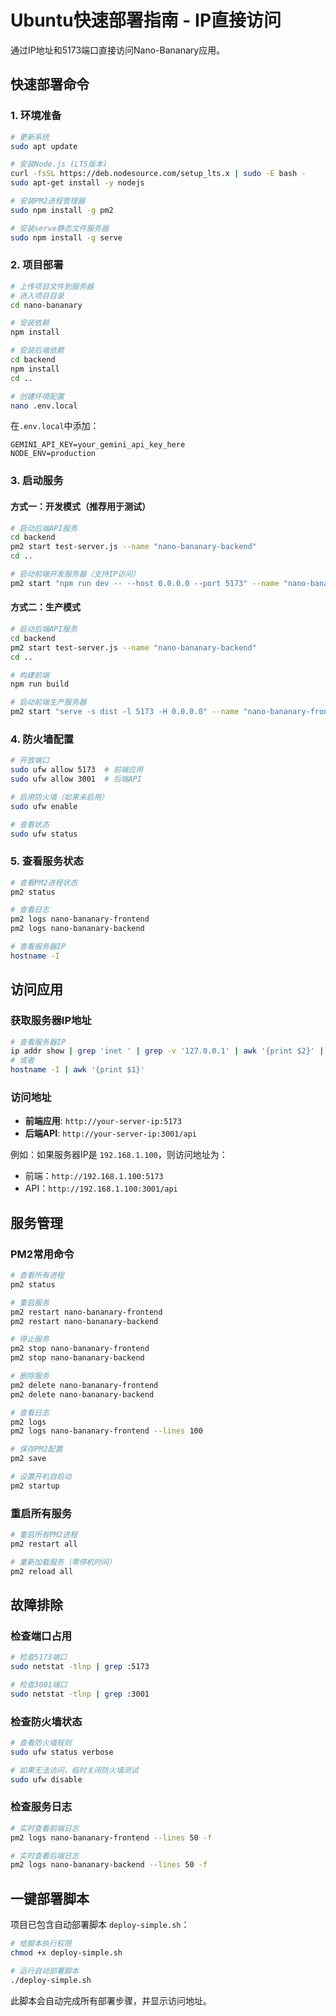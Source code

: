 # Ubuntu快速部署指南 - IP直接访问

通过IP地址和5173端口直接访问Nano-Bananary应用。

## 快速部署命令

### 1. 环境准备
```bash
# 更新系统
sudo apt update

# 安装Node.js (LTS版本)
curl -fsSL https://deb.nodesource.com/setup_lts.x | sudo -E bash -
sudo apt-get install -y nodejs

# 安装PM2进程管理器
sudo npm install -g pm2

# 安装serve静态文件服务器
sudo npm install -g serve
```

### 2. 项目部署
```bash
# 上传项目文件到服务器
# 进入项目目录
cd nano-bananary

# 安装依赖
npm install

# 安装后端依赖
cd backend
npm install
cd ..

# 创建环境配置
nano .env.local
```

在`.env.local`中添加：
```env
GEMINI_API_KEY=your_gemini_api_key_here
NODE_ENV=production
```

### 3. 启动服务

#### 方式一：开发模式（推荐用于测试）
```bash
# 启动后端API服务
cd backend
pm2 start test-server.js --name "nano-bananary-backend"
cd ..

# 启动前端开发服务器（支持IP访问）
pm2 start "npm run dev -- --host 0.0.0.0 --port 5173" --name "nano-bananary-frontend"
```

#### 方式二：生产模式
```bash
# 启动后端API服务
cd backend
pm2 start test-server.js --name "nano-bananary-backend"
cd ..

# 构建前端
npm run build

# 启动前端生产服务器
pm2 start "serve -s dist -l 5173 -H 0.0.0.0" --name "nano-bananary-frontend"
```

### 4. 防火墙配置
```bash
# 开放端口
sudo ufw allow 5173  # 前端应用
sudo ufw allow 3001  # 后端API

# 启用防火墙（如果未启用）
sudo ufw enable

# 查看状态
sudo ufw status
```

### 5. 查看服务状态
```bash
# 查看PM2进程状态
pm2 status

# 查看日志
pm2 logs nano-bananary-frontend
pm2 logs nano-bananary-backend

# 查看服务器IP
hostname -I
```

## 访问应用

### 获取服务器IP地址
```bash
# 查看服务器IP
ip addr show | grep 'inet ' | grep -v '127.0.0.1' | awk '{print $2}' | cut -d'/' -f1
# 或者
hostname -I | awk '{print $1}'
```

### 访问地址
- **前端应用**: `http://your-server-ip:5173`
- **后端API**: `http://your-server-ip:3001/api`

例如：如果服务器IP是 `192.168.1.100`，则访问地址为：
- 前端：`http://192.168.1.100:5173`
- API：`http://192.168.1.100:3001/api`

## 服务管理

### PM2常用命令
```bash
# 查看所有进程
pm2 status

# 重启服务
pm2 restart nano-bananary-frontend
pm2 restart nano-bananary-backend

# 停止服务
pm2 stop nano-bananary-frontend
pm2 stop nano-bananary-backend

# 删除服务
pm2 delete nano-bananary-frontend
pm2 delete nano-bananary-backend

# 查看日志
pm2 logs
pm2 logs nano-bananary-frontend --lines 100

# 保存PM2配置
pm2 save

# 设置开机自启动
pm2 startup
```

### 重启所有服务
```bash
# 重启所有PM2进程
pm2 restart all

# 重新加载服务（零停机时间）
pm2 reload all
```

## 故障排除

### 检查端口占用
```bash
# 检查5173端口
sudo netstat -tlnp | grep :5173

# 检查3001端口
sudo netstat -tlnp | grep :3001
```

### 检查防火墙状态
```bash
# 查看防火墙规则
sudo ufw status verbose

# 如果无法访问，临时关闭防火墙测试
sudo ufw disable
```

### 检查服务日志
```bash
# 实时查看前端日志
pm2 logs nano-bananary-frontend --lines 50 -f

# 实时查看后端日志
pm2 logs nano-bananary-backend --lines 50 -f
```

## 一键部署脚本

项目已包含自动部署脚本 `deploy-simple.sh`：

```bash
# 给脚本执行权限
chmod +x deploy-simple.sh

# 运行自动部署脚本
./deploy-simple.sh
```

此脚本会自动完成所有部署步骤，并显示访问地址。